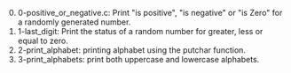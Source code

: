 0. 0-positive_or_negative.c: Print "is positive", "is negative" or "is Zero" for a randomly generated number.
1. 1-last_digit: Print the status of a random number for greater, less or equal to zero.
2. 2-print_alphabet: printing alphabet using the putchar function.
3. 3-print_alphabets: print both uppercase and lowercase alphabets.

